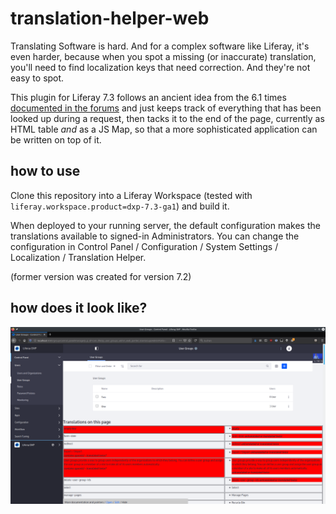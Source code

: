 # translation-helper-web

Translating Software is hard. And for a complex software like Liferay, it's even harder, because when you spot a missing (or inaccurate) translation, you'll need to find localization keys that need correction. And they're not easy to spot. 

This plugin for Liferay 7.3 follows an ancient idea from the 6.1 times [documented in the forums](https://liferay.dev/forums/-/message_boards/view_message/9705908#_com_liferay_message_boards_web_portlet_MBPortlet_message_9705908) and just keeps track of everything that has been looked up during a request, then tacks it to the end of the page, currently as HTML table _and_ as a JS Map, so that a more sophisticated application can be written on top of it.

## how to use

Clone this repository into a Liferay Workspace (tested with `liferay.workspace.product=dxp-7.3-ga1`) and build it.

When deployed to your running server, the default configuration makes the translations available to signed-in Administrators. You can change the configuration in Control Panel / Configuration / System Settings / Localization / Translation Helper.

(former version was created for version 7.2)

## how does it look like?

![Screenshot](translation-helper-html.png)